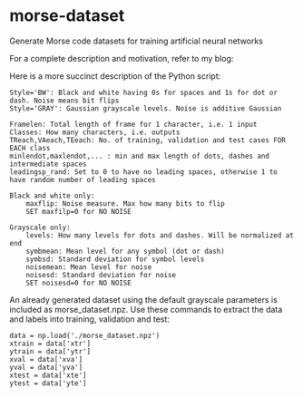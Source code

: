 # morse-dataset
Generate Morse code datasets for training artificial neural networks

For a complete description and motivation, refer to my blog: 

Here is a more succinct description of the Python script:

	Style='BW': Black and white having 0s for spaces and 1s for dot or dash. Noise means bit flips
	Style='GRAY': Gaussian grayscale levels. Noise is additive Gaussian

	Framelen: Total length of frame for 1 character, i.e. 1 input
	Classes: How many characters, i.e. outputs
	TReach,VAeach,TEeach: No. of training, validation and test cases FOR EACH class
	minlendot,maxlendot,... : min and max length of dots, dashes and intermediate spaces
	leadingsp_rand: Set to 0 to have no leading spaces, otherwise 1 to have random number of leading spaces

	Black and white only:
    	maxflip: Noise measure. Max how many bits to flip
    	SET maxfilp=0 for NO NOISE

	Grayscale only:
    	levels: How many levels for dots and dashes. Will be normalized at end
    	symbmean: Mean level for any symbol (dot or dash)
    	symbsd: Standard deviation for symbol levels
    	noisemean: Mean level for noise
    	noisesd: Standard deviation for noise
    	SET noisesd=0 for NO NOISE
	

An already generated dataset using the default grayscale parameters is included as morse_dataset.npz. Use these commands to extract the data and labels into training, validation and test:

	data = np.load('./morse_dataset.npz')
	xtrain = data['xtr']
	ytrain = data['ytr']
	xval = data['xva']
	yval = data['yva']
	xtest = data['xte']
	ytest = data['yte']